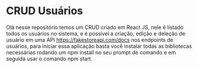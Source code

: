 # CRUD Usuários

Olá nesse repositório temos um CRUD criado em React JS, nele é listado todos os usuários no sistema, e é possível a criação, edição e deleção de usuário em uma API https://fakestoreapi.com/docs nos endpoints de usuários, para iniciar essa aplicação basta você instalar todas as bibliotecas necessárias rodando um npm install no seu prompt de comando e em seguida usar o comando npm start.
 
 
